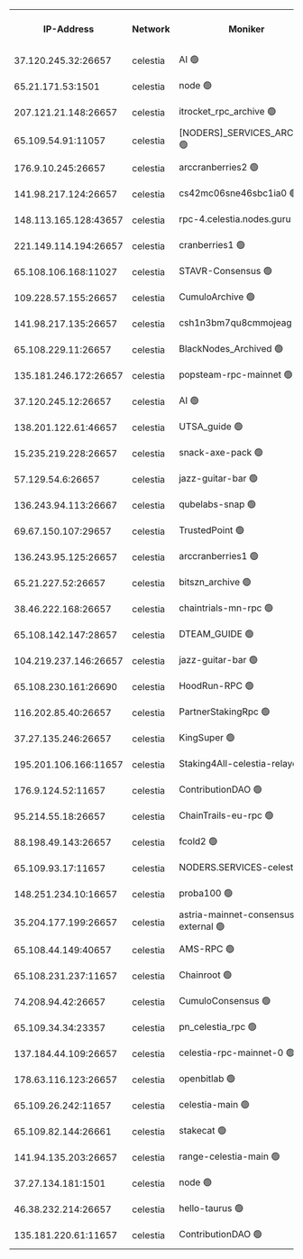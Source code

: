 


<table><tr><th>IP-Address</th><th>Network</th><th>Moniker</th><th>Latest Block Height</th><th>Earliest Block Height</th><th>Catching Up</th><th>Tx Index</th><th>Voting Power</th><th>Version</th><th>Scan Time</th></tr><tr><td>37.120.245.32:26657</td><td>celestia</td><td>AI 🟢</td><td>3785521</td><td>1</td><td>False</td><td>off</td><td>0</td><td>3.1.1</td><td>2025-01-30T04:49:54.863330496UTC</td></tr><tr><td>65.21.171.53:1501</td><td>celestia</td><td>node 🟢</td><td>3785521</td><td>1</td><td>False</td><td>on</td><td>0</td><td>3.2.0</td><td>2025-01-30T04:49:55.504721299UTC</td></tr><tr><td>207.121.21.148:26657</td><td>celestia</td><td>itrocket_rpc_archive 🟢</td><td>3785526</td><td>1</td><td>False</td><td>on</td><td>0</td><td>3.2.0</td><td>2025-01-30T04:50:22.072656561UTC</td></tr><tr><td>65.109.54.91:11057</td><td>celestia</td><td>[NODERS]_SERVICES_ARCHIVE 🟢</td><td>3783663</td><td>1</td><td>False</td><td>on</td><td>0</td><td>3.2.0</td><td>2025-01-30T04:50:49.416743650UTC</td></tr><tr><td>176.9.10.245:26657</td><td>celestia</td><td>arccranberries2 🟢</td><td>3785534</td><td>1</td><td>False</td><td>on</td><td>0</td><td>3.2.0</td><td>2025-01-30T04:51:10.616575035UTC</td></tr><tr><td>141.98.217.124:26657</td><td>celestia</td><td>cs42mc06sne46sbc1ia0 🟢</td><td>3785535</td><td>1</td><td>False</td><td>on</td><td>0</td><td>3.2.0</td><td>2025-01-30T04:51:13.580316184UTC</td></tr><tr><td>148.113.165.128:43657</td><td>celestia</td><td>rpc-4.celestia.nodes.guru 🟢</td><td>3785538</td><td>1</td><td>False</td><td>on</td><td>0</td><td>3.2.0</td><td>2025-01-30T04:51:31.150440550UTC</td></tr><tr><td>221.149.114.194:26657</td><td>celestia</td><td>cranberries1 🟢</td><td>3785539</td><td>1</td><td>False</td><td>on</td><td>0</td><td>3.2.0</td><td>2025-01-30T04:51:38.678495411UTC</td></tr><tr><td>65.108.106.168:11027</td><td>celestia</td><td>STAVR-Consensus 🟢</td><td>3785540</td><td>1</td><td>False</td><td>off</td><td>0</td><td>3.2.0</td><td>2025-01-30T04:51:41.085922356UTC</td></tr><tr><td>109.228.57.155:26657</td><td>celestia</td><td>CumuloArchive 🟢</td><td>3785546</td><td>1</td><td>False</td><td>on</td><td>0</td><td>3.2.0</td><td>2025-01-30T04:52:15.525918792UTC</td></tr><tr><td>141.98.217.135:26657</td><td>celestia</td><td>csh1n3bm7qu8cmmojeag 🟢</td><td>3785547</td><td>1</td><td>False</td><td>on</td><td>0</td><td>3.2.0</td><td>2025-01-30T04:52:22.401037495UTC</td></tr><tr><td>65.108.229.11:26657</td><td>celestia</td><td>BlackNodes_Archived 🟢</td><td>3785548</td><td>1</td><td>False</td><td>on</td><td>0</td><td>3.1.1</td><td>2025-01-30T04:52:27.350253661UTC</td></tr><tr><td>135.181.246.172:26657</td><td>celestia</td><td>popsteam-rpc-mainnet 🟢</td><td>3785554</td><td>1</td><td>False</td><td>on</td><td>0</td><td>3.2.0</td><td>2025-01-30T04:53:03.028419612UTC</td></tr><tr><td>37.120.245.12:26657</td><td>celestia</td><td>AI 🟢</td><td>3785555</td><td>1</td><td>False</td><td>off</td><td>0</td><td>3.1.1</td><td>2025-01-30T04:53:13.663738402UTC</td></tr><tr><td>138.201.122.61:46657</td><td>celestia</td><td>UTSA_guide 🟢</td><td>3785562</td><td>1</td><td>False</td><td>on</td><td>0</td><td>3.2.0</td><td>2025-01-30T04:53:48.640129853UTC</td></tr><tr><td>15.235.219.228:26657</td><td>celestia</td><td>snack-axe-pack 🟢</td><td>3785562</td><td>1</td><td>False</td><td>off</td><td>0</td><td>3.1.1</td><td>2025-01-30T04:53:51.729353181UTC</td></tr><tr><td>57.129.54.6:26657</td><td>celestia</td><td>jazz-guitar-bar 🟢</td><td>3785563</td><td>1</td><td>False</td><td>off</td><td>0</td><td>3.1.1</td><td>2025-01-30T04:53:58.166449544UTC</td></tr><tr><td>136.243.94.113:26667</td><td>celestia</td><td>qubelabs-snap 🟢</td><td>3785568</td><td>1</td><td>False</td><td>on</td><td>0</td><td>3.2.0</td><td>2025-01-30T04:54:23.475033149UTC</td></tr><tr><td>69.67.150.107:29657</td><td>celestia</td><td>TrustedPoint 🟢</td><td>3785571</td><td>1</td><td>False</td><td>on</td><td>0</td><td>3.2.0</td><td>2025-01-30T04:54:38.551862508UTC</td></tr><tr><td>136.243.95.125:26657</td><td>celestia</td><td>arccranberries1 🟢</td><td>3785580</td><td>1</td><td>False</td><td>on</td><td>0</td><td>3.2.0</td><td>2025-01-30T04:55:28.270896995UTC</td></tr><tr><td>65.21.227.52:26657</td><td>celestia</td><td>bitszn_archive 🟢</td><td>3785581</td><td>1</td><td>False</td><td>on</td><td>0</td><td>3.0.2</td><td>2025-01-30T04:55:33.143473595UTC</td></tr><tr><td>38.46.222.168:26657</td><td>celestia</td><td>chaintrials-mn-rpc 🟢</td><td>3785581</td><td>1</td><td>False</td><td>on</td><td>0</td><td>3.2.0</td><td>2025-01-30T04:55:33.970254340UTC</td></tr><tr><td>65.108.142.147:28657</td><td>celestia</td><td>DTEAM_GUIDE 🟢</td><td>3785588</td><td>1</td><td>False</td><td>on</td><td>0</td><td>3.2.0</td><td>2025-01-30T04:56:11.654549911UTC</td></tr><tr><td>104.219.237.146:26657</td><td>celestia</td><td>jazz-guitar-bar 🟢</td><td>3785589</td><td>1</td><td>False</td><td>off</td><td>0</td><td>3.1.1</td><td>2025-01-30T04:56:22.960819271UTC</td></tr><tr><td>65.108.230.161:26690</td><td>celestia</td><td>HoodRun-RPC 🟢</td><td>2371494</td><td>1537165</td><td>False</td><td>off</td><td>0</td><td>1.9.0</td><td>2025-01-30T04:56:20.217614591UTC</td></tr><tr><td>116.202.85.40:26657</td><td>celestia</td><td>PartnerStakingRpc 🟢</td><td>2371494</td><td>1588231</td><td>False</td><td>on</td><td>0</td><td>1.9.0</td><td>2025-01-30T04:50:08.080144590UTC</td></tr><tr><td>37.27.135.246:26657</td><td>celestia</td><td>KingSuper 🟢</td><td>2371494</td><td>1814358</td><td>False</td><td>off</td><td>0</td><td>1.3.0</td><td>2025-01-30T04:50:53.895743119UTC</td></tr><tr><td>195.201.106.166:11657</td><td>celestia</td><td>Staking4All-celestia-relayer 🟢</td><td>3785595</td><td>2399575</td><td>False</td><td>off</td><td>0</td><td>3.0.2</td><td>2025-01-30T04:56:56.734801497UTC</td></tr><tr><td>176.9.124.52:11657</td><td>celestia</td><td>ContributionDAO 🟢</td><td>3785580</td><td>2419178</td><td>False</td><td>on</td><td>0</td><td>3.1.1</td><td>2025-01-30T04:55:30.652086155UTC</td></tr><tr><td>95.214.55.18:26657</td><td>celestia</td><td>ChainTrails-eu-rpc 🟢</td><td>3785592</td><td>2832001</td><td>False</td><td>on</td><td>0</td><td>3.2.0</td><td>2025-01-30T04:56:45.837162873UTC</td></tr><tr><td>88.198.49.143:26657</td><td>celestia</td><td>fcold2 🟢</td><td>3785556</td><td>3174774</td><td>False</td><td>on</td><td>0</td><td>3.2.0</td><td>2025-01-30T04:53:18.682072290UTC</td></tr><tr><td>65.109.93.17:11657</td><td>celestia</td><td>NODERS.SERVICES-celestia 🟢</td><td>3785558</td><td>3188251</td><td>False</td><td>on</td><td>0</td><td>3.2.0</td><td>2025-01-30T04:53:28.832223120UTC</td></tr><tr><td>148.251.234.10:16657</td><td>celestia</td><td>proba100 🟢</td><td>3368357</td><td>3197687</td><td>False</td><td>off</td><td>0</td><td>3.2.0</td><td>2025-01-30T04:52:15.821663912UTC</td></tr><tr><td>35.204.177.199:26657</td><td>celestia</td><td>astria-mainnet-consensus-external 🟢</td><td>3785536</td><td>3408001</td><td>False</td><td>off</td><td>0</td><td>3.2.0</td><td>2025-01-30T04:51:22.071789489UTC</td></tr><tr><td>65.108.44.149:40657</td><td>celestia</td><td>AMS-RPC 🟢</td><td>3785555</td><td>3435274</td><td>False</td><td>on</td><td>0</td><td>3.2.0</td><td>2025-01-30T04:53:14.123174917UTC</td></tr><tr><td>65.108.231.237:11657</td><td>celestia</td><td>Chainroot 🟢</td><td>3785534</td><td>3481451</td><td>False</td><td>on</td><td>0</td><td>3.2.0</td><td>2025-01-30T04:51:11.110520770UTC</td></tr><tr><td>74.208.94.42:26657</td><td>celestia</td><td>CumuloConsensus 🟢</td><td>3785540</td><td>3646001</td><td>False</td><td>on</td><td>0</td><td>3.2.0</td><td>2025-01-30T04:51:41.882078045UTC</td></tr><tr><td>65.109.34.34:23357</td><td>celestia</td><td>pn_celestia_rpc 🟢</td><td>3785554</td><td>3664593</td><td>False</td><td>on</td><td>0</td><td>3.2.0</td><td>2025-01-30T04:53:02.616119874UTC</td></tr><tr><td>137.184.44.109:26657</td><td>celestia</td><td>celestia-rpc-mainnet-0 🟢</td><td>3785558</td><td>3686270</td><td>False</td><td>on</td><td>0</td><td>3.2.0</td><td>2025-01-30T04:53:27.439749604UTC</td></tr><tr><td>178.63.116.123:26657</td><td>celestia</td><td>openbitlab 🟢</td><td>3785524</td><td>3706589</td><td>False</td><td>on</td><td>0</td><td>3.1.1</td><td>2025-01-30T04:50:15.018930584UTC</td></tr><tr><td>65.109.26.242:11657</td><td>celestia</td><td>celestia-main 🟢</td><td>3785565</td><td>3739250</td><td>False</td><td>on</td><td>0</td><td>3.2.0</td><td>2025-01-30T04:54:08.904836984UTC</td></tr><tr><td>65.109.82.144:26661</td><td>celestia</td><td>stakecat 🟢</td><td>3785557</td><td>3740001</td><td>False</td><td>on</td><td>0</td><td>3.0.2</td><td>2025-01-30T04:53:25.388197354UTC</td></tr><tr><td>141.94.135.203:26657</td><td>celestia</td><td>range-celestia-main 🟢</td><td>3785524</td><td>3759642</td><td>False</td><td>off</td><td>0</td><td>3.2.0</td><td>2025-01-30T04:50:10.489677394UTC</td></tr><tr><td>37.27.134.181:1501</td><td>celestia</td><td>node 🟢</td><td>3785543</td><td>3776837</td><td>False</td><td>off</td><td>0</td><td>3.0.2</td><td>2025-01-30T04:51:58.824511775UTC</td></tr><tr><td>46.38.232.214:26657</td><td>celestia</td><td>hello-taurus 🟢</td><td>3785521</td><td>3783528</td><td>False</td><td>off</td><td>0</td><td>3.2.0</td><td>2025-01-30T04:49:55.138681952UTC</td></tr><tr><td>135.181.220.61:11657</td><td>celestia</td><td>ContributionDAO 🟢</td><td>3785547</td><td>3783735</td><td>False</td><td>off</td><td>0</td><td>3.1.1</td><td>2025-01-30T04:52:24.865438000UTC</td></tr></table>